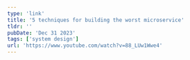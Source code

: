 ```yaml
---
type: 'link'
title: '5 techniques for building the worst microservice'
tldr: ''
pubDate: 'Dec 31 2023'
tags: ['system design']
url: 'https://www.youtube.com/watch?v=88_LUw1Wwe4'
---
```

